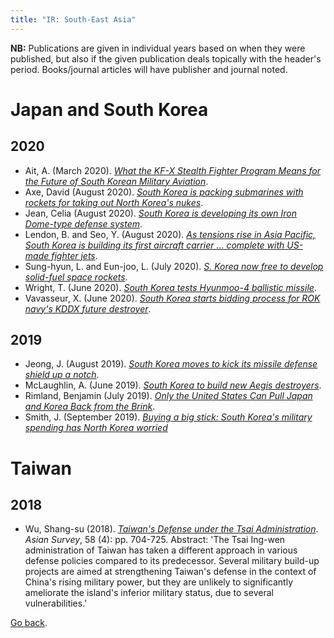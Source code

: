 ```yaml
---
title: "IR: South-East Asia"
---
```


<b>NB:</b> Publications are given in individual years based on when they were published, but also if the given publication deals topically with the header's period. Books/journal articles will have publisher and journal noted.

# Japan and South Korea

## 2020

- Ait, A. (March 2020). <a href="https://thediplomat.com/2020/03/what-the-kf-x-stealth-fighter-program-means-for-the-future-of-south-korean-military-aviation/"><i>What the KF-X Stealth Fighter Program Means for the Future of South Korean Military Aviation</i></a>.
- Axe, David (August 2020). <a href="https://www.forbes.com/sites/davidaxe/2020/08/17/south-korea-is-packing-submarines-with-hard-hitting-rockets-for-taking-out-north-koreas-nukes/#250af95c1b8f"><i>South Korea is packing submarines with rockets for taking out North Korea's nukes</i></a>.
- Jean, Celia (August 2020). <a href="https://www.jpost.com/international/south-korea-is-developing-its-own-iron-dome-type-defense-system-638180"><i>South Korea is developing its own Iron Dome-type defense system</i></a>.
- Lendon, B. and Seo, Y. (August 2020). <a href="https://edition.cnn.com/2020/08/12/asia/south-korea-aircraft-carrier-intl-hnk-scli/index.html"><i>As tensions rise in Asia Pacific, South Korea is building its first aircraft carrier ... complete with US-made fighter jets</i></a>.
- Sung-hyun, L. and Eun-joo, L. (July 2020). <a href="https://pulsenews.co.kr/view.php?year=2020&no=773515"><i>S. Korea now free to develop solid-fuel space rockets</i></a>.
- Wright, T. (June 2020). <a href="https://www.iiss.org/blogs/analysis/2020/06/mdi-south-korea-tests-hyunmoo-4-ballistic-missile"><i>South Korea tests Hyunmoo-4 ballistic missile</i></a>.
- Vavasseur, X. (June 2020). <a href="https://www.navalnews.com/naval-news/2020/06/south-korea-starts-bidding-process-for-rok-navys-kddx-future-destroyer/"><i>South Korea starts bidding process for ROK navy's KDDX future destroyer</i></a>.

## 2019

- Jeong, J. (August 2019). <a href="https://www.defensenews.com/global/asia-pacific/2019/08/14/south-korea-moves-to-kick-its-missile-defense-shield-up-a-notch/"><i>South Korea moves to kick its missile defense shield up a notch</i></a>.
- McLaughlin, A. (June 2019). <a href="https://defense.info/defense-systems/south-korea-to-build-new-aegis-destroyers/"><i>South Korea to build new Aegis destroyers</i></a>.
- Rimland, Benjamin (July 2019). <a href="https://www.csis.org/analysis/only-united-states-can-pull-japan-and-korea-back-brink"><i>Only the United States Can Pull Japan and Korea Back from the Brink</i></a>.
- Smith, J. (September 2019). <a href="https://www.reuters.com/article/us-southkorea-military-analysis/buying-a-big-stick-south-koreas-military-spending-has-north-korea-worried-idUSKCN1VW03C"><i>Buying a big stick: South Korea's military spending has North Korea worried</i></a>

# Taiwan

## 2018

- Wu, Shang-su (2018). <a href="https://online.ucpress.edu/as/article-pdf/58/4/704/79298/as_2018_58_4_704.pdf"><i>Taiwan's Defense under the Tsai Administration</i></a>. <i>Asian Survey</i>, 58 (4): pp. 704-725. Abstract: 'The Tsai Ing-wen administration of Taiwan has taken a different approach in various defense policies compared to its predecessor. Several military build-up projects are aimed at strengthening Taiwan's defense in the context of China's rising military power, but they are unlikely to significantly ameliorate the island's inferior military status, due to several vulnerabilities.'

<a href="/bibs/history-ir-and-politics.html">Go back</a>.

